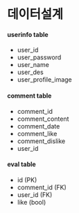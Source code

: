 # 데이터설계

#### userinfo table

- user_id
- user_password
- user_name
- user_des
- user_profile_image



#### comment table

- comment_id
- comment_content
- comment_date
- comment_like
- comment_dislike
- user_id

#### eval table

- id (PK)
- comment_id (FK)
- user_id (FK)
- like (bool)
